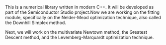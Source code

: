 This is a numerical library written in modern C++. It will be developed as part of the Semiconductor Studio project.Now we are working on the fitting module, specifically on the Nelder-Mead optimization technique, also called the Downhill Simplex method. 


Next, we will work on the multivariate Newtown method, the Greatest Descent method, and the Levemberg-Marquardt optimization technique.
